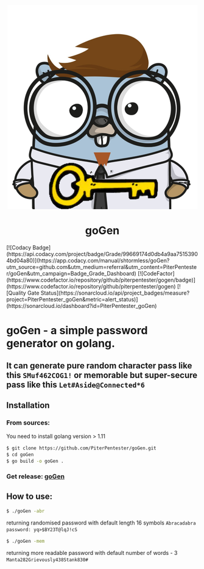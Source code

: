 <p align="center"><img src="https://github.com/PiterPentester/goGen/blob/develop/logo.jpeg" width="500" align="center"></p>
<h1 align="center">goGen</h1>
[![Codacy Badge](https://api.codacy.com/project/badge/Grade/99669174d0db4a9aa75153904bd04a80)](https://app.codacy.com/manual/shtormless/goGen?utm_source=github.com&utm_medium=referral&utm_content=PiterPentester/goGen&utm_campaign=Badge_Grade_Dashboard)
[![CodeFactor](https://www.codefactor.io/repository/github/piterpentester/gogen/badge)](https://www.codefactor.io/repository/github/piterpentester/gogen)
[![Quality Gate Status](https://sonarcloud.io/api/project_badges/measure?project=PiterPentester_goGen&metric=alert_status)](https://sonarcloud.io/dashboard?id=PiterPentester_goGen)

# goGen - a simple password generator on golang.

## It can generate pure random character pass like this ```SMuf462COG1!``` or memorable but super-secure pass like this ```Let#Aside@Connected*6```</p>

## Installation
### From sources:
You need to install golang version > 1.11 

```sh
$ git clone https://github.com/PiterPentester/goGen.git
$ cd goGen
$ go build -o goGen .
```

### Get release: [goGen](https://github.com/PiterPentester/goGen/releases)

## How to use:
```sh
$ ./goGen -abr
```
returning randomised password with default length 16 symbols ```Abracadabra password: yq>$BY23T@lqJ!cS```

```sh
$ ./goGen -mem
```
returning more readable password with default number of words - 3 ```Manta282Grievously438Stank830#```
